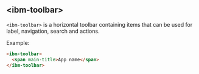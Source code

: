 ## &lt;ibm-toolbar&gt;

`<ibm-toolbar>` is a horizontal toolbar containing items that can be used for label, navigation, search and actions.

Example:
<!---
```
<custom-element-demo>
  <template>
    <script src="../webcomponentsjs/webcomponents-lite.js"></script>
    <link rel="import" href="ibm-toolbar.html">
    <div class="grey-background">
      <next-code-block></next-code-block>
    </div>
  </template>
</custom-element-demo>
```
-->
```html
<ibm-toolbar>
  <span main-title>App name</span>
</ibm-toolbar>
```
